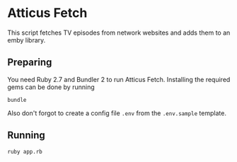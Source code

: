# Atticus Fetch

This script fetches TV episodes from network websites and adds them to an emby library.

## Preparing

You need Ruby 2.7 and Bundler 2 to run Atticus Fetch. Installing the required gems can be done by running

```
bundle
```

Also don't forgot to create a config file `.env` from the `.env.sample` template.

## Running

```
ruby app.rb
```

